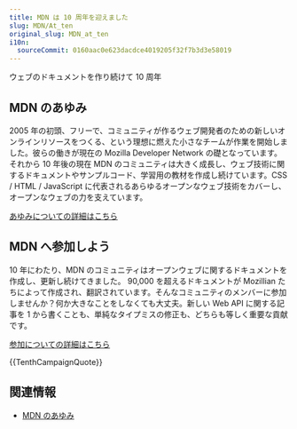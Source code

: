 ```yaml
---
title: MDN は 10 周年を迎えました
slug: MDN/At_ten
original_slug: MDN_at_ten
i10n:
  sourceCommit: 0160aac0e623dacdce4019205f32f7b3d3e58019
---
```


ウェブのドキュメントを作り続けて 10 周年

## MDN のあゆみ

2005 年の初頭、フリーで、コミュニティが作るウェブ開発者のための新しいオンラインリソースをつくる、という理想に燃えた小さなチームが作業を開始しました。彼らの働きが現在の Mozilla Developer Network の礎となっています。それから 10 年後の現在 MDN のコミュニティは大きく成長し、ウェブ技術に関するドキュメントやサンプルコード、学習用の教材を作成し続けています。CSS / HTML / JavaScript に代表されるあらゆるオープンなウェブ技術をカバーし、オープンなウェブの力を支えています。

[あゆみについての詳細はこちら](/ja/docs/MDN/At_ten/History_of_MDN)

## MDN へ参加しよう

10 年にわたり、MDN のコミュニティはオープンウェブに関するドキュメントを作成し、更新し続けてきました。 90,000 を超えるドキュメントが Mozillian たちによって作成され、翻訳されています。そんなコミュニティのメンバーに参加しませんか？何か大きなことをしなくても大丈夫。新しい Web API に関する記事を 1 から書くことも、単純なタイプミスの修正も、どちらも等しく重要な貢献です。

[参加についての詳細はこちら](/ja/docs/MDN/Contribute)

{{TenthCampaignQuote}}

## 関連情報

- [MDN のあゆみ](/ja/docs/MDN/At_ten/History_of_MDN)
